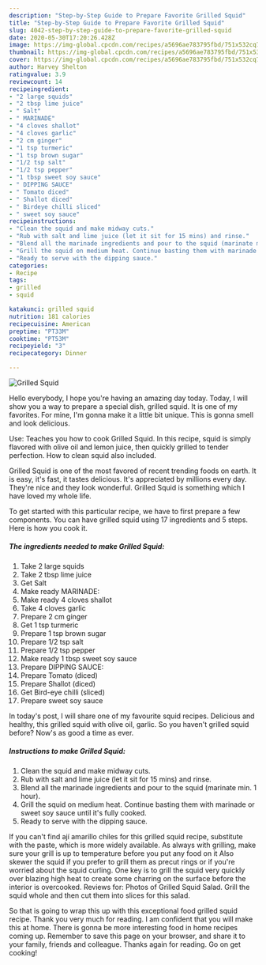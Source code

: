 ```yaml
---
description: "Step-by-Step Guide to Prepare Favorite Grilled Squid"
title: "Step-by-Step Guide to Prepare Favorite Grilled Squid"
slug: 4042-step-by-step-guide-to-prepare-favorite-grilled-squid
date: 2020-05-30T17:20:26.428Z
image: https://img-global.cpcdn.com/recipes/a5696ae783795fbd/751x532cq70/grilled-squid-recipe-main-photo.jpg
thumbnail: https://img-global.cpcdn.com/recipes/a5696ae783795fbd/751x532cq70/grilled-squid-recipe-main-photo.jpg
cover: https://img-global.cpcdn.com/recipes/a5696ae783795fbd/751x532cq70/grilled-squid-recipe-main-photo.jpg
author: Harvey Shelton
ratingvalue: 3.9
reviewcount: 14
recipeingredient:
- "2 large squids"
- "2 tbsp lime juice"
- " Salt"
- " MARINADE"
- "4 cloves shallot"
- "4 cloves garlic"
- "2 cm ginger"
- "1 tsp turmeric"
- "1 tsp brown sugar"
- "1/2 tsp salt"
- "1/2 tsp pepper"
- "1 tbsp sweet soy sauce"
- " DIPPING SAUCE"
- " Tomato diced"
- " Shallot diced"
- " Birdeye chilli sliced"
- " sweet soy sauce"
recipeinstructions:
- "Clean the squid and make midway cuts."
- "Rub with salt and lime juice (let it sit for 15 mins) and rinse."
- "Blend all the marinade ingredients and pour to the squid (marinate min. 1 hour)."
- "Grill the squid on medium heat. Continue basting them with marinade or sweet soy sauce until it&#39;s fully cooked."
- "Ready to serve with the dipping sauce."
categories:
- Recipe
tags:
- grilled
- squid

katakunci: grilled squid 
nutrition: 181 calories
recipecuisine: American
preptime: "PT33M"
cooktime: "PT53M"
recipeyield: "3"
recipecategory: Dinner

---
```



![Grilled Squid](https://img-global.cpcdn.com/recipes/a5696ae783795fbd/751x532cq70/grilled-squid-recipe-main-photo.jpg)

Hello everybody, I hope you're having an amazing day today. Today, I will show you a way to prepare a special dish, grilled squid. It is one of my favorites. For mine, I'm gonna make it a little bit unique. This is gonna smell and look delicious.

Use: Teaches you how to cook Grilled Squid. In this recipe, squid is simply flavored with olive oil and lemon juice, then quickly grilled to tender perfection. How to clean squid also included.

Grilled Squid is one of the most favored of recent trending foods on earth. It is easy, it's fast, it tastes delicious. It's appreciated by millions every day. They're nice and they look wonderful. Grilled Squid is something which I have loved my whole life.


To get started with this particular recipe, we have to first prepare a few components. You can have grilled squid using 17 ingredients and 5 steps. Here is how you cook it.

<!--inarticleads1-->

##### The ingredients needed to make Grilled Squid:

1. Take 2 large squids
1. Take 2 tbsp lime juice
1. Get  Salt
1. Make ready  MARINADE:
1. Make ready 4 cloves shallot
1. Take 4 cloves garlic
1. Prepare 2 cm ginger
1. Get 1 tsp turmeric
1. Prepare 1 tsp brown sugar
1. Prepare 1/2 tsp salt
1. Prepare 1/2 tsp pepper
1. Make ready 1 tbsp sweet soy sauce
1. Prepare  DIPPING SAUCE:
1. Prepare  Tomato (diced)
1. Prepare  Shallot (diced)
1. Get  Bird-eye chilli (sliced)
1. Prepare  sweet soy sauce


In today&#39;s post, I will share one of my favourite squid recipes. Delicious and healthy, this grilled squid with olive oil, garlic. So you haven&#39;t grilled squid before? Now&#39;s as good a time as ever. 

<!--inarticleads2-->

##### Instructions to make Grilled Squid:

1. Clean the squid and make midway cuts.
1. Rub with salt and lime juice (let it sit for 15 mins) and rinse.
1. Blend all the marinade ingredients and pour to the squid (marinate min. 1 hour).
1. Grill the squid on medium heat. Continue basting them with marinade or sweet soy sauce until it&#39;s fully cooked.
1. Ready to serve with the dipping sauce.


If you can&#39;t find ají amarillo chiles for this grilled squid recipe, substitute with the paste, which is more widely available. As always with grilling, make sure your grill is up to temperature before you put any food on it Also skewer the squid if you prefer to grill them as precut rings or if you&#39;re worried about the squid curling. One key is to grill the squid very quickly over blazing high heat to create some charring on the surface before the interior is overcooked. Reviews for: Photos of Grilled Squid Salad. Grill the squid whole and then cut them into slices for this salad. 

So that is going to wrap this up with this exceptional food grilled squid recipe. Thank you very much for reading. I am confident that you will make this at home. There is gonna be more interesting food in home recipes coming up. Remember to save this page on your browser, and share it to your family, friends and colleague. Thanks again for reading. Go on get cooking!
